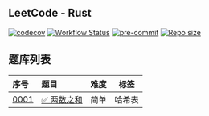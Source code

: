 ## LeetCode - Rust

[![codecov](https://codecov.io/gh/shilin83/leetcode-rust/graph/badge.svg?token=NVOMM5J71C)](https://codecov.io/gh/shilin83/leetcode-rust)
[![Workflow Status](https://img.shields.io/github/actions/workflow/status/shilin83/leetcode-rust/ci.yml?branch=main&style=flat-square&logo=github&label=CI)](https://github.com/shilin83/leetcode-rust/actions)
[![pre-commit](https://img.shields.io/badge/pre--commit-enabled-brightgreen?logo=pre-commit)](https://github.com/pre-commit/pre-commit)
[![Repo size](https://img.shields.io/github/repo-size/shilin83/leetcode-rust?style=flat-square&label=Repo%20size)](https://shields.io/badges/git-hub-repo-size)

## 题库列表

| 序号                              | 题目                                             | 难度 | 标签  |
|:--------------------------------|:-----------------------------------------------|:--:|:---:|
| [0001](src/problems/two_sum.rs) | [✅ 两数之和](https://leetcode.cn/problems/two-sum) | 简单 | 哈希表 |
